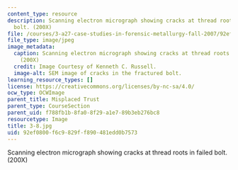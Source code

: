 ```yaml
---
content_type: resource
description: Scanning electron micrograph showing cracks at thread roots in failed
  bolt. (200X)
file: /courses/3-a27-case-studies-in-forensic-metallurgy-fall-2007/92ef0800f6c9829ff890481edd0b7573_3-8.jpg
file_type: image/jpeg
image_metadata:
  caption: Scanning electron micrograph showing cracks at thread roots in failed bolt.
    (200X)
  credit: Image Courtesy of Kenneth C. Russell.
  image-alt: SEM image of cracks in the fractured bolt.
learning_resource_types: []
license: https://creativecommons.org/licenses/by-nc-sa/4.0/
ocw_type: OCWImage
parent_title: Misplaced Trust
parent_type: CourseSection
parent_uid: f788fb1b-8fa0-8f29-a1e7-89b3eb276bc8
resourcetype: Image
title: 3-8.jpg
uid: 92ef0800-f6c9-829f-f890-481edd0b7573
---
```

Scanning electron micrograph showing cracks at thread roots in failed bolt. (200X)